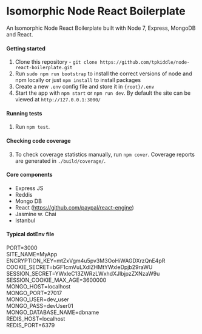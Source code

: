 # Isomorphic Node React Boilerplate
An Isomorphic Node React Boilerplate built with Node 7, Express, MongoDB and React.

#### Getting started
1. Clone this repository - `git clone https://github.com/tpkiddle/node-react-boilerplate.git`
2. Run `sudo npm run bootstrap` to install the correct versions of node and npm locally or just `npm install` to install packages
3. Create a new `.env` config file and store it in `{root}/.env`
4. Start the app with `npm start` or `npm run dev`. By default the site can be viewed at `http://127.0.0.1:3000/`

#### Running tests
1. Run `npm test`.

#### Checking code coverage
3. To check coverage statistics manually, run `npm cover`. Coverage reports are generated in `./build/coverage/`.

#### Core components
- Express JS
- Reddis
- Mongo DB
- React (https://github.com/paypal/react-engine)
- Jasmine w. Chai
- Istanbul

#### Typical dotEnv file
PORT=3000 <br />
SITE_NAME=MyApp <br />
ENCRYPTION_KEY=mtZxVgm4u5pv3M3OoHiWAGDXrzQnE4pR <br />
COOKIE_SECRET=bGF1cmVuLXdlZHMtYWxleDpjb29raWU <br />
SESSION_SECRET=YWxleC13ZWRzLWxhdXJlbjpzZXNzaW9u <br />
SESSION_COOKIE_MAX_AGE=3600000 <br />
MONGO_HOST=localhost <br />
MONGO_PORT=27017 <br />
MONGO_USER=dev_user <br />
MONGO_PASS=devUser01 <br />
MONGO_DATABASE_NAME=dbname <br />
REDIS_HOST=localhost <br />
REDIS_PORT=6379 <br />
